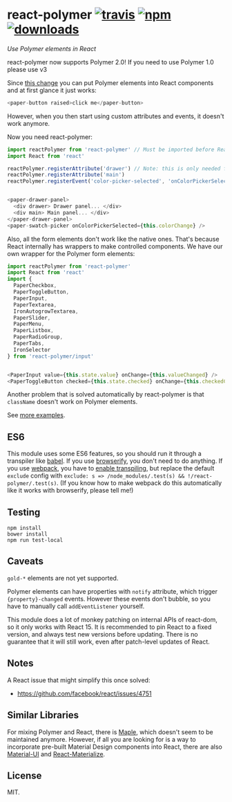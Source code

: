 # react-polymer [![travis][travis-image]][travis-url] [![npm][npm-image]][npm-url] [![downloads][downloads-image]][npm-url]

[travis-image]: https://img.shields.io/travis/jscissr/react-polymer/master.svg
[travis-url]: https://travis-ci.org/jscissr/react-polymer
[npm-image]: https://img.shields.io/npm/v/react-polymer.svg
[npm-url]: https://npmjs.org/package/react-polymer
[downloads-image]: https://img.shields.io/npm/dm/react-polymer.svg

*Use Polymer elements in React*

react-polymer now supports Polymer 2.0! If you need to use Polymer 1.0 please use v3

Since [this change](https://github.com/facebook/react/pull/1551) you can put
Polymer elements into React components and at first glance it just works:

```js
<paper-button raised>click me</paper-button>
```

However, when you then start using custom attributes and events, it doesn't work
anymore.

Now you need react-polymer:

```js
import reactPolymer from 'react-polymer' // Must be imported before React
import React from 'react'

reactPolymer.registerAttribute('drawer') // Note: this is only needed for custom attributes on standard elements like div
reactPolymer.registerAttribute('main')
reactPolymer.registerEvent('color-picker-selected', 'onColorPickerSelected')


<paper-drawer-panel>
  <div drawer> Drawer panel... </div>
  <div main> Main panel... </div>
</paper-drawer-panel>
<paper-swatch-picker onColorPickerSelected={this.colorChange} />
```

Also, all the form elements don't work like the native ones.
That's because React internally has wrappers to make controlled components.
We have our own wrapper for the Polymer form elements:

```js
import reactPolymer from 'react-polymer'
import React from 'react'
import {
  PaperCheckbox,
  PaperToggleButton,
  PaperInput,
  PaperTextarea,
  IronAutogrowTextarea,
  PaperSlider,
  PaperMenu,
  PaperListbox,
  PaperRadioGroup,
  PaperTabs,
  IronSelector
} from 'react-polymer/input'


<PaperInput value={this.state.value} onChange={this.valueChanged} />
<PaperToggleButton checked={this.state.checked} onChange={this.checkedChange} />
```

Another problem that is solved automatically by react-polymer is that
`className` doesn't work on Polymer elements.

See [more examples](https://github.com/jscissr/react-polymer/blob/master/demo/index-source.js).

## ES6

This module uses some ES6 features, so you should run it through a transpiler like [babel](https://babeljs.io/). If you use [browserify](http://browserify.org/), you don't need to do anything. If you use [webpack](https://webpack.github.io/), you have to [enable transpiling](https://webpack.github.io/docs/usage.html#transpiling-es2015-using-babel-loader), but replace the default `exclude` config with `exclude: s => /node_modules/.test(s) && !/react-polymer/.test(s)`. (If you know how to make webpack do this automatically like it works with browserify, please tell me!)

## Testing

```shell
npm install
bower install
npm run test-local
```

## Caveats

`gold-*` elements are not yet supported.

Polymer elements can have properties with `notify` attribute, which trigger
`{property}-changed` events. However these events don't bubble, so you have to
manually call `addEventListener` yourself.

This module does a lot of monkey patching on internal APIs of react-dom, so it only works with React 15. It is recommended to pin React to a fixed version, and always test new versions before updating. There is no guarantee that it will still work, even after patch-level updates of React.

## Notes

A React issue that might simplify this once solved:

- https://github.com/facebook/react/issues/4751

## Similar Libraries

For mixing Polymer and React, there is [Maple](https://github.com/Wildhoney/Maple.js), which doesn't seem to be maintained anymore. However, if all you are looking for is a way to incorporate pre-built Material Design components into React, there are also [Material-UI](https://github.com/callemall/material-ui) and [React-Materialize](https://github.com/react-materialize/react-materialize).

## License

MIT.
